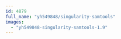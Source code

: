 ```yaml
---
id: 4879
full_name: "yh549848/singularity-samtools"
images: 
  - "yh549848-singularity-samtools-1.9"
---
```

